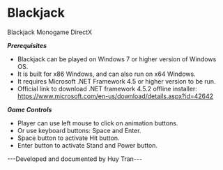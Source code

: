 # Blackjack
Blackjack Monogame DirectX

***Prerequisites***
- Blackjack can be played on Windows 7 or higher version of Windows OS.
- It is built for x86 Windows, and can also run on x64 Windows.
- It requires Microsoft .NET Framework 4.5 or higher version to be run.
- Official link to download .NET framework 4.5.2 offline installer: https://www.microsoft.com/en-us/download/details.aspx?id=42642

***Game Controls***
- Player can use left mouse to click on animation buttons.
- Or use keyboard buttons: Space and Enter.
- Space button to activate Hit button.
- Enter button to activate Stand and Power button.

---Developed and documented by Huy Tran---
